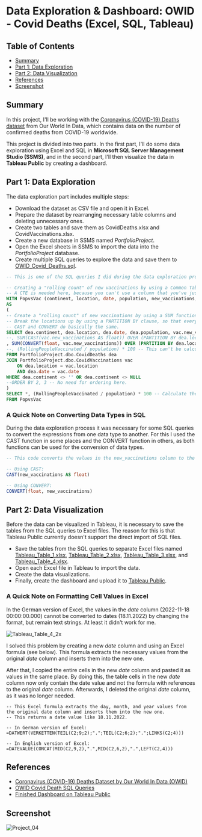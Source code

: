 # Data Exploration & Dashboard: OWID - Covid Deaths (Excel, SQL, Tableau)

## Table of Contents

- [Summary](2022-11-21_Project_04_OWID_Covid_Deaths.md#Summary)
- [Part 1: Data Exploration](2022-11-21_Project_04_OWID_Covid_Deaths.md#Part%201%20Data%20Exploration)
- [Part 2: Data Visualization](2022-11-21_Project_04_OWID_Covid_Deaths.md#Part%202%20Data%20Visualization)
- [References](2022-11-21_Project_04_OWID_Covid_Deaths.md#References)
- [Screenshot](2022-11-21_Project_04_OWID_Covid_Deaths.md#Screenshot)

## Summary

In this project, I'll be working with the [Coronavirus (COVID-19) Deaths dataset](https://ourworldindata.org/covid-deaths) from Our World In Data, which contains data on the number of confirmed deaths from COVID-19 worldwide.

This project is divided into two parts. In the first part, I'll do some data exploration using Excel and SQL in **Microsoft SQL Server Management Studio (SSMS)**, and in the second part, I'll then visualize the data in **Tableau Public** by creating a dashboard.

## Part 1: Data Exploration

The data exploration part includes multiple steps:

- Download the dataset as CSV file and open it in Excel.
- Prepare the dataset by rearranging necessary table columns and deleting unnecessary ones.
- Create two tables and save them as CovidDeaths.xlsx and CovidVaccinations.xlsx.
- Create a new database in SSMS named *PortfolioProject*.
- Open the Excel sheets in SSMS to import the data into the *PortfolioProject* database.
- Create multiple SQL queries to explore the data and save them to [OWID_Covid_Deaths.sql](https://github.com/laresd/Project_04_OWID_Covid_Deaths/blob/main/OWID_Covid_Deaths.sql).

```SQL
-- This is one of the SQL queries I did during the data exploration process.

-- Creating a "rolling count" of new vaccinations by using a Common Table Expression (CTE) named PopvsVac.
-- A CTE is needed here, because you can't use a column that you've just created and use it in the next one, here RollingPeopleVaccinated.
WITH PopvsVac (continent, location, date, population, new_vaccinations, RollingPeopleVaccinated)
AS
(
-- Create a "rolling count" of new vaccinations by using a SUM function and a PARTITION BY clause.
-- Break the locations up by using a PARTITION BY clause, so that every time you get to a new location, the aggregate function starts over.
-- CAST and CONVERT do basically the same.
SELECT dea.continent, dea.location, dea.date, dea.population, vac.new_vaccinations
--, SUM(CAST(vac.new_vaccinations AS float)) OVER (PARTITION BY dea.location ORDER BY dea.location, dea.date) AS RollingPeopleVaccinated
, SUM(CONVERT(float, vac.new_vaccinations)) OVER (PARTITION BY dea.location ORDER BY dea.location, dea.date) AS RollingPeopleVaccinated
--, (RollingPeopleVaccinated / population) * 100 -- This can't be calculated here, but in the next SELECT clause.
FROM PortfolioProject.dbo.CovidDeaths dea
JOIN PortfolioProject.dbo.CovidVaccinations vac
	ON dea.location = vac.location
	AND dea.date = vac.date
WHERE dea.continent <> '' OR dea.continent <> NULL
--ORDER BY 2, 3 -- No need for ordering here.
)
SELECT *, (RollingPeopleVaccinated / population) * 100 -- Calculate the percentage of people vaccinated relative to the total population.
FROM PopvsVac
```

### A Quick Note on Converting Data Types in SQL

During the data exploration process it was necessary for some SQL queries to convert the expressions from one data type to another. For this I used the CAST function in some places and the CONVERT function in others, as both functions can be used for the conversion of data types.

```SQL
-- This code converts the values in the new_vaccinations column to the float data type.

-- Using CAST:
CAST(new_vaccinations AS float)

-- Using CONVERT:
CONVERT(float, new_vaccinations)
```

## Part 2: Data Visualization

Before the data can be visualized in Tableau, it is necessary to save the tables from the SQL queries to Excel files. The reason for this is that Tableau Public currently doesn't support the direct import of SQL files.

- Save the tables from the SQL queries to separate Excel files named [Tableau_Table_1.xlsx](https://github.com/laresd/Project_04_OWID_Covid_Deaths/blob/main/Tableau_Table_1.xlsx), [Tableau_Table_2.xlsx](https://github.com/laresd/Project_04_OWID_Covid_Deaths/blob/main/Tableau_Table_2.xlsx), [Tableau_Table_3.xlsx](https://github.com/laresd/Project_04_OWID_Covid_Deaths/blob/main/Tableau_Table_3.xlsx), and [Tableau_Table_4.xlsx](https://github.com/laresd/Project_04_OWID_Covid_Deaths/blob/main/Tableau_Table_4.xlsx).
- Open each Excel file in Tableau to import the data.
- Create the data visualizations.
- Finally, create the dashboard and upload it to [Tableau Public](https://public.tableau.com/app/profile/larsdataviz/viz/OWIDCovidDeaths/Dashboard1).

### A Quick Note on Formatting Cell Values in Excel

In the German version of Excel, the values in the *date* column (2022-11-18 00:00:00.000) cannot be converted to dates (18.11.2022) by changing the format, but remain text strings. At least it didn't work for me.

![Tableau_Table_4_2x](https://user-images.githubusercontent.com/53877625/205499714-2ad52b03-045b-443a-b102-73acbe019d82.png)

I solved this problem by creating a new *date* column and using an Excel formula (see below). This formula extracts the necessary values from the original *date* column and inserts them into the new one.

After that, I copied the entire cells in the new *date* column and pasted it as values in the same place. By doing this, the table cells in the new *date* column now only contain the date value and not the formula with references to the original *date* column. Afterwards, I deleted the original *date* column, as it was no longer needed.

```
-- This Excel formula extracts the day, month, and year values from the original date column and inserts them into the new one.
-- This returns a date value like 18.11.2022.

-- In German version of Excel:
=DATWERT(VERKETTEN(TEIL(C2;9;2);".";TEIL(C2;6;2);".";LINKS(C2;4)))

-- In English version of Excel:
=DATEVALUE(CONCAT(MID(C2,9,2),".",MID(C2,6,2),".",LEFT(C2,4)))
```

## References

- [Coronavirus (COVID-19) Deaths Dataset by Our World In Data (OWID)](https://ourworldindata.org/covid-deaths)
- [OWID Covid Death SQL Queries](https://github.com/laresd/Project_04_OWID_Covid_Deaths/blob/main/OWID_Covid_Deaths.sql)
- [Finished Dashboard on Tableau Public](https://public.tableau.com/app/profile/larsdataviz/viz/OWIDCovidDeaths/Dashboard1)

## Screenshot

![Project_04](https://user-images.githubusercontent.com/53877625/205499801-b93c1d1c-ca11-47f1-8a7e-0e7ccabf9ce6.png)
